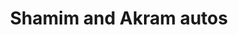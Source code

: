---
title: "Shamim and Akram autos"
url: /karachi/shamim-and-akram-autos-block-2-allama-iqbal-road-tariq-rd-p-e-c-h-s/
shop: shop
---